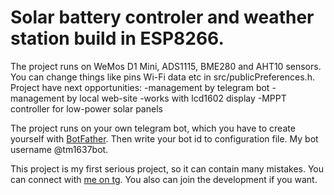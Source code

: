 # Solar battery controler and weather station build in ESP8266.

The project runs on WeMos D1 Mini, ADS1115, BME280 and AHT10 sensors. You can change things like pins Wi-Fi data etc in src/publicPreferences.h. Project have next opportunities:
-management by telegram bot 
-management by local web-site 
-works with lcd1602 display
-MPPT controller for low-power solar panels 

The project runs on your own telegram bot, which you have to create yourself with [BotFather](https://t.me/BotFather). Then write your bot id to configuration file. My bot username @tm1637bot.

This project is my first serious project, so it can contain many mistakes. You can connect with [me on tg](https://t.me/kusnirochok). You also can join the development if you want.